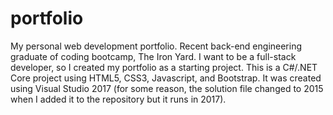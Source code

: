 # portfolio
My personal web development portfolio. Recent back-end engineering graduate of coding bootcamp, The Iron Yard. I want to be a full-stack developer, so I created my portfolio as a starting project. This is a C#/.NET Core project using HTML5, CSS3, Javascript, and Bootstrap. It was created using Visual Studio 2017 (for some reason, the solution file changed to 2015 when I added it to the repository but it runs in 2017). 

